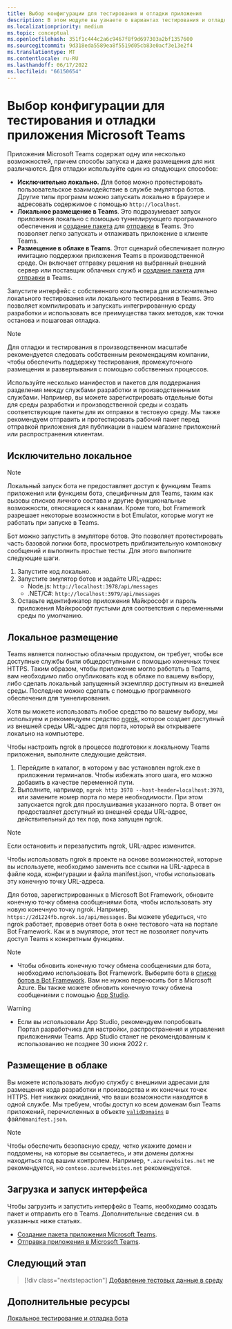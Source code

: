 ```yaml
---
title: Выбор конфигурации для тестирования и отладки приложения
description: В этом модуле вы узнаете о вариантах тестирования и отладки Microsoft Teams в локальной и облачной среде.
ms.localizationpriority: medium
ms.topic: conceptual
ms.openlocfilehash: 351f1c444c2a6c9467f8f9d697303a2bf1357600
ms.sourcegitcommit: 9d318eda5589ea8f5519d05cb83e0acf3e13e2f4
ms.translationtype: MT
ms.contentlocale: ru-RU
ms.lasthandoff: 06/17/2022
ms.locfileid: "66150654"
---
```

# <a name="choose-a-setup-to-test-and-debug-your-microsoft-teams-app"></a>Выбор конфигурации для тестирования и отладки приложения Microsoft Teams

Приложения Microsoft Teams содержат одну или несколько возможностей, причем способы запуска и даже размещения для них различаются. Для отладки используйте один из следующих способов:

* **Исключительно локально.** Для ботов можно протестировать пользовательское взаимодействие в службе эмулятора ботов. Другие типы программ можно запускать локально в браузере и адресовать содержимое с помощью `http://localhost`.
* **Локальное размещение в Teams**. Это подразумевает запуск приложения локально с помощью туннелирующего программного обеспечения и [создание пакета](~/concepts/build-and-test/apps-package.md) для [отправки](~/concepts/deploy-and-publish/apps-upload.md) в Teams. Это позволяет легко запускать и отлаживать приложение в клиенте Teams.
* **Размещение в облаке в Teams**. Этот сценарий обеспечивает полную имитацию поддержки приложения Teams в производственной среде. Он включает отправку решения на выбранный внешний сервер или поставщик облачных служб и [создание пакета](~/concepts/build-and-test/apps-package.md) для [отправки](~/concepts/deploy-and-publish/apps-upload.md) в Teams.

Запустите интерфейс с собственного компьютера для исключительно локального тестирования или локального тестирования в Teams. Это позволяет компилировать и запускать интегрированную среду разработки и использовать все преимущества таких методов, как точки останова и пошаговая отладка.

> [!NOTE]
> Для отладки и тестирования в производственном масштабе рекомендуется следовать собственным рекомендациям компании, чтобы обеспечить поддержку тестирования, промежуточного размещения и развертывания с помощью собственных процессов.

Используйте несколько манифестов и пакетов для поддержания разделения между службами разработки и производственными службами. Например, вы можете зарегистрировать отдельные боты для среды разработки и производственной среды и создать соответствующие пакеты для их отправки в тестовую среду. Мы также рекомендуем отправить и протестировать рабочий пакет перед отправкой приложения для публикации в нашем магазине приложений или распространения клиентам.

## <a name="purely-local"></a>Исключительно локальное

> [!NOTE]
> Локальный запуск бота не предоставляет доступ к функциям Teams приложения или функциям бота, специфичным для Teams, таким как вызовы списков личного состава и другие функциональные возможности, относящиеся к каналам. Кроме того, bot Framework разрешает некоторые возможности в bot Emulator, которые могут не работать при запуске в Teams.

Бот можно запустить в эмуляторе ботов. Это позволяет протестировать часть базовой логики бота, просмотреть приблизительную компоновку сообщений и выполнить простые тесты. Для этого выполните следующие шаги.

1. Запустите код локально.
2. Запустите эмулятор ботов и задайте URL-адрес:
   * Node.js: `http://localhost:3978/api/messages`
   * .NET/C#: `http://localhost:3979/api/messages`
3. Оставьте идентификатор приложения Майкрософт и пароль приложения Майкрософт пустыми для соответствия с переменными среды по умолчанию.

## <a name="locally-hosted"></a>Локальное размещение

Teams является полностью облачным продуктом, он требует, чтобы все доступные службы были общедоступными с помощью конечных точек HTTPS. Таким образом, чтобы приложение могло работать в Teams, вам необходимо либо опубликовать код в облаке по вашему выбору, либо сделать локальный запущенный экземпляр доступным из внешней среды. Последнее можно сделать с помощью программного обеспечения для туннелирования.

Хотя вы можете использовать любое средство по вашему выбору, мы используем и рекомендуем средство [ngrok](https://ngrok.com/download), которое создает доступный из внешней среды URL-адрес для порта, который вы открываете локально на компьютере.

Чтобы настроить ngrok в процессе подготовки к локальному Teams приложения, выполните следующие действия.

1. Перейдите в каталог, в котором у вас установлен ngrok.exe в приложении терминалов. Чтобы избежать этого шага, его можно добавить в качестве переменной пути.
2. Выполните, например, `ngrok http 3978 --host-header=localhost:3978`, или замените номер порта по мере необходимости.
   При этом запускается ngrok для прослушивания указанного порта. В ответ он предоставляет доступный из внешней среды URL-адрес, действительный до тех пор, пока запущен ngrok.

> [!NOTE]
> Если остановить и перезапустить ngrok, URL-адрес изменится.

Чтобы использовать ngrok в проекте на основе возможностей, которые вы используете, необходимо заменить все ссылки на URL-адреса в файле кода, конфигурации и файла manifest.json, чтобы использовать эту конечную точку URL-адреса.

Для ботов, зарегистрированных в Microsoft Bot Framework, обновите конечную точку обмена сообщениями бота, чтобы использовать эту новую конечную точку ngrok. Например, `https://2d1224fb.ngrok.io/api/messages`. Вы можете убедиться, что ngrok работает, проверив ответ бота в окне тестового чата на портале Bot Framework. Как и в эмуляторе, этот тест не позволяет получить доступ Teams к конкретным функциям.

> [!NOTE]
>
> * Чтобы обновить конечную точку обмена сообщениями для бота, необходимо использовать Bot Framework. Выберите бота в [списке ботов в Bot Framework](https://dev.botframework.com/bots). Вам не нужно переносить бот в Microsoft Azure. Вы также можете обновить конечную точку обмена сообщениями с помощью [App Studio](~/concepts/build-and-test/app-studio-overview.md).

> [!WARNING]
>
> * Если вы использовали App Studio, рекомендуем попробовать Портал разработчика для настройки, распространения и управления приложениями Teams. App Studio станет не рекомендованным к использованию не позднее 30 июня 2022 г.

## <a name="cloud-hosted"></a>Размещение в облаке

Вы можете использовать любую службу с внешними адресами для размещения кода разработки и производства и их конечных точек HTTPS. Нет никаких ожиданий, что ваши возможности находятся в одной службе. Мы требуем, чтобы доступ ко всем доменам был Teams приложений, перечисленных в объекте [`validDomains`](~/resources/schema/manifest-schema.md#validdomains) в файле`manifest.json`.

> [!NOTE]
> Чтобы обеспечить безопасную среду, четко укажите домен и поддомены, на которые вы ссылаетесь, и эти домены должны находиться под вашим контролем. Например, `*.azurewebsites.net` не рекомендуется, но `contoso.azurewebsites.net` рекомендуется.

## <a name="load-and-run-your-experience"></a>Загрузка и запуск интерфейса

Чтобы загрузить и запустить интерфейс в Teams, необходимо создать пакет и отправить его в Teams. Дополнительные сведения см. в указанных ниже статьях.

* [Создание пакета приложения Microsoft Teams](~/concepts/build-and-test/apps-package.md).
* [Отправка приложения в Microsoft Teams](~/concepts/deploy-and-publish/apps-upload.md).

## <a name="next-step"></a>Следующий этап

> [!div class="nextstepaction"]
> [Добавление тестовых данные в среду](~/concepts/build-and-test/test-data.md)

## <a name="see-also"></a>Дополнительные ресурсы

[Локальное тестирование и отладка бота](../../bots/how-to/debug/locally-with-an-ide.md#test-and-debug-your-bot-locally)
